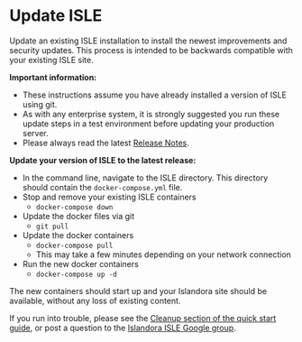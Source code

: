 # Update ISLE

Update an existing ISLE installation to install the newest improvements and security updates. This process is intended to be backwards compatible with your existing ISLE site.

**Important information:**

- These instructions assume you have already installed a version of ISLE using git.
- As with any enterprise system, it is strongly suggested you run these update steps in a test environment before updating your production server.
- Please always read the latest [Release Notes](release-notes/release.md).

**Update your version of ISLE to the latest release:**

* In the command line, navigate to the ISLE directory.  This directory should contain the `docker-compose.yml` file.
* Stop and remove your existing ISLE containers
    * `docker-compose down`
* Update the docker files via git
    * `git pull`
* Update the docker containers
    * `docker-compose pull`
    * This may take a few minutes depending on your network connection
* Run the new docker containers
    * `docker-compose up -d`

The new containers should start up and your Islandora site should be available, without any loss of existing content. 

If you run into trouble, please see the [Cleanup section of the quick start guide](https://github.com/Islandora-Collaboration-Group/ISLE#quick-stop-and-cleanup), or post a question to the [Islandora ISLE Google group](https://groups.google.com/forum/#!forum/islandora-isle).
